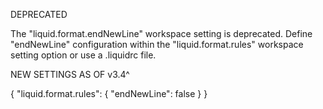 DEPRECATED

The "liquid.format.endNewLine" workspace setting is deprecated. Define "endNewLine" configuration within the "liquid.format.rules" workspace setting option or use a .liquidrc file.


NEW SETTINGS AS OF v3.4^

{
  "liquid.format.rules": {
    "endNewLine": false
  }
}

